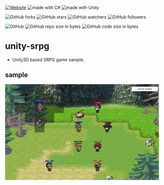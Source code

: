 [![Website](https://img.shields.io/website-up-down-green-red/http/shields.io.svg?label=elky-essay)](https://elky84.github.io)
<img src="https://img.shields.io/badge/made%20with-C%23-red.svg" alt="made with C#">
<img src="https://img.shields.io/badge/made%20with-Unity-orange.svg" alt="made with Unity">

![GitHub forks](https://img.shields.io/github/forks/elky84/unity-srpg.svg?style=social&label=Fork)
![GitHub stars](https://img.shields.io/github/stars/elky84/unity-srpg.svg?style=social&label=Stars)
![GitHub watchers](https://img.shields.io/github/watchers/elky84/unity-srpg.svg?style=social&label=Watch)
![GitHub followers](https://img.shields.io/github/followers/elky84.svg?style=social&label=Follow)

![GitHub](https://img.shields.io/github/license/mashape/apistatus.svg)
![GitHub repo size in bytes](https://img.shields.io/github/repo-size/elky84/unity-srpg.svg)
![GitHub code size in bytes](https://img.shields.io/github/languages/code-size/elky84/unity-srpg.svg)

# unity-srpg

* Unity3D based SRPG game sample.

## sample

![unity-srpg](./unity-srpg.png)

